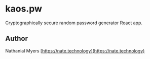 # kaos.pw

Cryptographically secure random password generator React app.

## Author

Nathanial Myers 
[https://nate.technology](https://nate.technology)